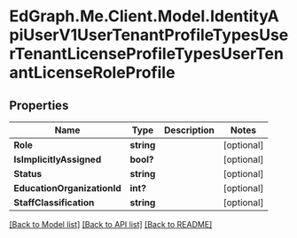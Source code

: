 # EdGraph.Me.Client.Model.IdentityApiUserV1UserTenantProfileTypesUserTenantLicenseProfileTypesUserTenantLicenseRoleProfile

## Properties

Name | Type | Description | Notes
------------ | ------------- | ------------- | -------------
**Role** | **string** |  | [optional] 
**IsImplicitlyAssigned** | **bool?** |  | [optional] 
**Status** | **string** |  | [optional] 
**EducationOrganizationId** | **int?** |  | [optional] 
**StaffClassification** | **string** |  | [optional] 

[[Back to Model list]](../README.md#documentation-for-models) [[Back to API list]](../README.md#documentation-for-api-endpoints) [[Back to README]](../README.md)

